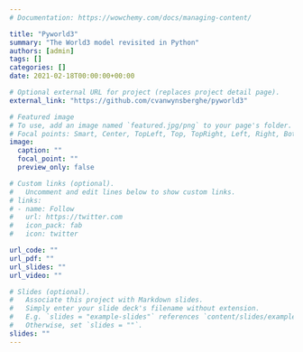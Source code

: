```yaml
---
# Documentation: https://wowchemy.com/docs/managing-content/

title: "Pyworld3"
summary: "The World3 model revisited in Python"
authors: [admin]
tags: []
categories: []
date: 2021-02-18T00:00:00+00:00

# Optional external URL for project (replaces project detail page).
external_link: "https://github.com/cvanwynsberghe/pyworld3"

# Featured image
# To use, add an image named `featured.jpg/png` to your page's folder.
# Focal points: Smart, Center, TopLeft, Top, TopRight, Left, Right, BottomLeft, Bottom, BottomRight.
image:
  caption: ""
  focal_point: ""
  preview_only: false

# Custom links (optional).
#   Uncomment and edit lines below to show custom links.
# links:
# - name: Follow
#   url: https://twitter.com
#   icon_pack: fab
#   icon: twitter

url_code: ""
url_pdf: ""
url_slides: ""
url_video: ""

# Slides (optional).
#   Associate this project with Markdown slides.
#   Simply enter your slide deck's filename without extension.
#   E.g. `slides = "example-slides"` references `content/slides/example-slides.md`.
#   Otherwise, set `slides = ""`.
slides: ""
---
```

